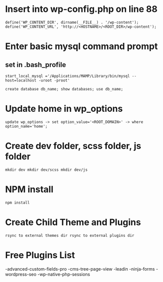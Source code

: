 # Insert into wp-config.php on line 88

`define('WP_CONTENT_DIR', dirname(__FILE__) . '/wp-content');
define('WP_CONTENT_URL', 'http://<HOSTNAME>/<ROOT_DIR>/wp-content');`

# Enter basic mysql command prompt
## set in .bash_profile
`start_local_mysql
='/Applications/MAMP/Library/bin/mysql --host=localhost -uroot -proot'`

`create database db_name;
show databases;
use db_name;`

# Update home in wp_options
`update wp_options
    -> set option_value='<ROOT_DOMAIN>'
    -> where option_name='home';`

# Create dev folder, scss folder, js folder
`mkdir dev
mkdir dev/scss
mkdir dev/js`

# NPM install
`npm install`

# Create Child Theme and Plugins
`rsync to external themes dir
rsync to external plugins dir`

# Free Plugins List
  -advanced-custom-fields-pro
  -cms-tree-page-view
  -leadin
  -ninja-forms
  -wordpress-seo
  -wp-native-php-sessions






